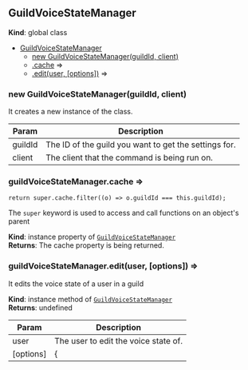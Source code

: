<a name="GuildVoiceStateManager"></a>

## GuildVoiceStateManager
**Kind**: global class  

* [GuildVoiceStateManager](#GuildVoiceStateManager)
    * [new GuildVoiceStateManager(guildId, client)](#new_GuildVoiceStateManager_new)
    * [.cache](#GuildVoiceStateManager+cache) ⇒
    * [.edit(user, [options])](#GuildVoiceStateManager+edit) ⇒

<a name="new_GuildVoiceStateManager_new"></a>

### new GuildVoiceStateManager(guildId, client)
It creates a new instance of the class.


| Param | Description |
| --- | --- |
| guildId | The ID of the guild you want to get the settings for. |
| client | The client that the command is being run on. |

<a name="GuildVoiceStateManager+cache"></a>

### guildVoiceStateManager.cache ⇒
`return super.cache.filter((o) => o.guildId === this.guildId);`The `super` keyword is used to access and call functions on an object's parent

**Kind**: instance property of [<code>GuildVoiceStateManager</code>](#GuildVoiceStateManager)  
**Returns**: The cache property is being returned.  
<a name="GuildVoiceStateManager+edit"></a>

### guildVoiceStateManager.edit(user, [options]) ⇒
It edits the voice state of a user in a guild

**Kind**: instance method of [<code>GuildVoiceStateManager</code>](#GuildVoiceStateManager)  
**Returns**: undefined  

| Param | Description |
| --- | --- |
| user | The user to edit the voice state of. |
| [options] | { |

